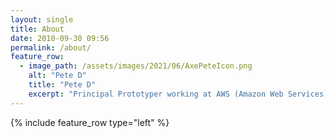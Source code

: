 ```yaml
---
layout: single
title: About
date: 2010-09-30 09:56
permalink: /about/
feature_row:
  - image_path: /assets/images/2021/06/AxePeteIcon.png
    alt: "Pete D"
    title: "Pete D"
    excerpt: "Principal Prototyper working at AWS (Amazon Web Services) helping customers to build for Spatial Computing. Previous software experience in computer graphics industries; including games development, post-production, audio programming and computer animation."
---
```

{% include feature_row type="left" %}
